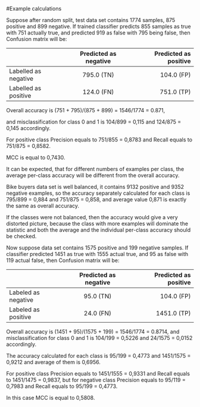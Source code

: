 #Example calculations

Suppose after random split, test data set contains 1774 samples, 875 positive and 899 negative. 
If trained classifier predicts 855 samples as true with 751 actually true, and predicted 919 as false with 795 being false, then Confusion matrix will be:

|			         |Predicted as negative	|Predicted as positive|
| ------------------ |:------------:| ----------------:|
|Labelled as negative| 	795.0  	(TN)|		104.0  (FP)|
|Labelled as positive|	124.0  	(FN)|		751.0  (TP)|


Overall accuracy is (751 + 795)/(875 + 899) = 1546/1774 = 0.871, 

and misclassification for class 0 and 1 is 104/899 = 0,115 and 124/875 = 0,145 accordingly. 

For positive class Precision equals to 751/855 = 0,8783 and Recall equals to 751/875 = 0,8582. 

MCC is equal to 0,7430.

It can be expected, that for different numbers of examples per class, the average per-class accuracy will be different from the overall accuracy. 

Bike buyers data set is well balanced, it contains 9132 positive and 9352 negative examples, so the accuracy separately calculated for each class is 795/899 = 0,884 and 751/875 = 0,858, and average value 0,871 is exactly the same as overall accuracy.

If the classes were not balanced, then the accuracy would give a very distorted picture, because the class with more examples will dominate the statistic and both the average and the individual per-class accuracy should be checked. 

Now suppose data set contains 1575 positive and 199 negative samples. 
If classifier predicted 1451 as true with 1555 actual true, and 95 as false with 119 actual false, then Confusion matrix will be:

|			         |Predicted as negative	|Predicted as positive|
| ------------------ |:------------:| ----------------:|
|Labeled as negative |	95.0  (TN)  |		104.0  (FP)|
|Labeled as positive |	24.0  (FN)  |	    1451.0 (TP)|

Overall accuracy is (1451 + 95)/(1575 + 199) = 1546/1774 = 0.8714, 
and misclassification for class 0 and 1 is 104/199 = 0,5226 and 24/1575 = 0,0152 accordingly. 

The accuracy calculated for each class is 95/199 = 0,4773 and 1451/1575 = 0,9212 and average of them is 0,6956. 

For positive class Precision equals to 1451/1555 = 0,9331 and Recall equals to 1451/1475 = 0,9837, 
but for negative class Precision equals to 95/119 = 0,7983 and Recall equals to 95/199 = 0,4773. 

In this case MCC is equal to 0,5808.
